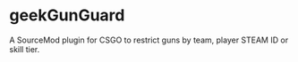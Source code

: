 # geekGunGuard
A SourceMod plugin for CSGO to restrict guns by team, player STEAM ID or skill tier.
